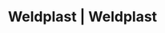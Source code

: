 ---
Filename: "eshop-products-variant239"
Link: "file:/Users/vinayakpatel/Downloads/www.weldplast.cz/eshop_products_compare/add/eshop-products-variant239"
product_name: "null"
product_id: "null"
title: "Weldplast | Weldplast"
product_desc: ""
product_specs: ""
product_downloads: ""
href: ""
p_desc_2: ""
accessories: ""
similar_products: ""
---